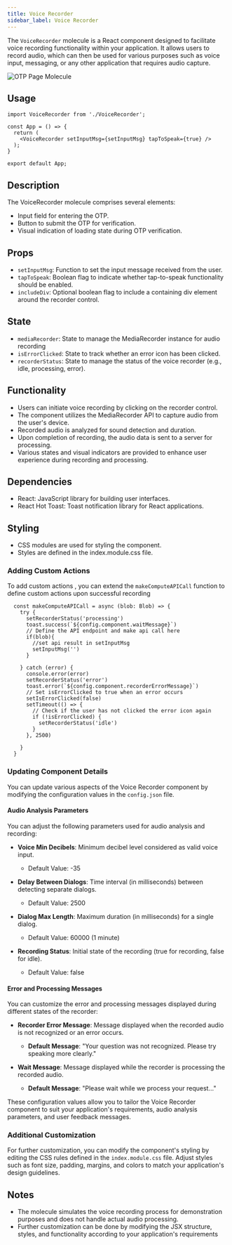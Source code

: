 ```yaml
---
title: Voice Recorder
sidebar_label: Voice Recorder
---
```



<head>
  <title> Voice Recorder </title>
  <meta
    name="description"
    content="A customizable React component for recording audio. Users can start and stop recording, with visual feedback during the recording process."
  />
</head>

The `VoiceRecorder` molecule is a React component designed to facilitate voice recording functionality within your application. It allows users to record audio, which can then be used for various purposes such as voice input, messaging, or any other application that requires audio capture.

<img src="/img/molecules/voiceRecorder.png" alt="OTP Page Molecule" />

## Usage
```tsx
import VoiceRecorder from './VoiceRecorder';

const App = () => {
  return (
    <VoiceRecorder setInputMsg={setInputMsg} tapToSpeak={true} />
  );
}

export default App;
```

## Description
The VoiceRecorder molecule comprises several elements:

- Input field for entering the OTP.
- Button to submit the OTP for verification.
- Visual indication of loading state during OTP verification.

## Props
- `setInputMsg`: Function to set the input message received from the user.
- `tapToSpeak`: Boolean flag to indicate whether tap-to-speak functionality should be enabled.
- `includeDiv`: Optional boolean flag to include a containing div element around the recorder control.

## State
- `mediaRecorder`: State to manage the MediaRecorder instance for audio recording
- `isErrorClicked`: State to track whether an error icon has been clicked.
- `recorderStatus`: State to manage the status of the voice recorder (e.g., idle, processing, error).

## Functionality
- Users can initiate voice recording by clicking on the recorder control.
- The component utilizes the MediaRecorder API to capture audio from the user's device.
- Recorded audio is analyzed for sound detection and duration.
- Upon completion of recording, the audio data is sent to a server for processing.
- Various states and visual indicators are provided to enhance user experience during recording and processing.

## Dependencies
- React: JavaScript library for building user interfaces.
- React Hot Toast: Toast notification library for React applications.

## Styling
- CSS modules are used for styling the component.
- Styles are defined in the index.module.css file.

### Adding Custom Actions
To add custom actions , you can extend the `makeComputeAPICall` function to define custom actions upon successful recording

```tsx
  const makeComputeAPICall = async (blob: Blob) => {
    try {
      setRecorderStatus('processing')
      toast.success(`${config.component.waitMessage}`)
      // Define the API endpoint and make api call here 
      if(blob){
        //set api result in setInputMsg 
        setInputMsg('')
      }

    } catch (error) {
      console.error(error)
      setRecorderStatus('error')
      toast.error(`${config.component.recorderErrorMessage}`)
      // Set isErrorClicked to true when an error occurs
      setIsErrorClicked(false)
      setTimeout(() => {
        // Check if the user has not clicked the error icon again
        if (!isErrorClicked) {
          setRecorderStatus('idle')
        }
      }, 2500)
    
    }
  }
```

### Updating Component Details

You can update various aspects of the Voice Recorder component by modifying the configuration values in the `config.json` file.

#### Audio Analysis Parameters

You can adjust the following parameters used for audio analysis and recording:

- **Voice Min Decibels**: Minimum decibel level considered as valid voice input.
  - Default Value: -35

- **Delay Between Dialogs**: Time interval (in milliseconds) between detecting separate dialogs.
  - Default Value: 2500

- **Dialog Max Length**: Maximum duration (in milliseconds) for a single dialog.
  - Default Value: 60000 (1 minute)

- **Recording Status**: Initial state of the recording (true for recording, false for idle).
  - Default Value: false

#### Error and Processing Messages

You can customize the error and processing messages displayed during different states of the recorder:

- **Recorder Error Message**: Message displayed when the recorded audio is not recognized or an error occurs.
  - **Default Message**: "Your question was not recognized. Please try speaking more clearly."

- **Wait Message**: Message displayed while the recorder is processing the recorded audio.
  - **Default Message**: "Please wait while we process your request..."

These configuration values allow you to tailor the Voice Recorder component to suit your application's requirements, audio analysis parameters, and user feedback messages.


### Additional Customization
For further customization, you can modify the component's styling by editing the CSS rules defined in the `index.module.css` file. Adjust styles such as font size, padding, margins, and colors to match your application's design guidelines.


## Notes
- The molecule simulates the voice recording process for demonstration purposes and does not handle actual audio processing.
- Further customization can be done by modifying the JSX structure, styles, and functionality according to your application's requirements





